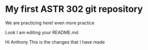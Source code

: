# My first ASTR 302 git repository

We are practicing here!
even more practice

Look I am editing your README.md

Hi Anthony
This is the changes that I have made
